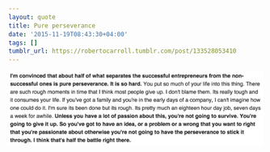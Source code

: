 ```yaml
---
layout: quote
title: Pure perseverance
date: '2015-11-19T08:43:30+04:00'
tags: []
tumblr_url: https://robertocarroll.tumblr.com/post/133528053410
---
```

<img src="/images/quotes/tumblr_ny2e4il3gt1u0ytjpo1_1280.png"/><br/>
